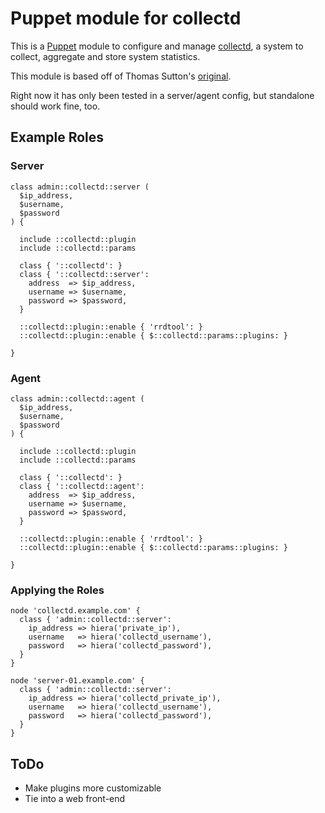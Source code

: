 Puppet module for collectd
==========================

This is a [Puppet][1] module to configure and manage [collectd][2], a system to
collect, aggregate and store system statistics.

This module is based off of Thomas Sutton's [original][3].

Right now it has only been tested in a server/agent config, but standalone should
work fine, too.

Example Roles
-------------

### Server

```puppet
class admin::collectd::server (
  $ip_address,
  $username,
  $password
) {

  include ::collectd::plugin
  include ::collectd::params

  class { '::collectd': }
  class { '::collectd::server':
    address  => $ip_address,
    username => $username,
    password => $password,
  }

  ::collectd::plugin::enable { 'rrdtool': }
  ::collectd::plugin::enable { $::collectd::params::plugins: }

}
```

### Agent

```puppet
class admin::collectd::agent (
  $ip_address,
  $username,
  $password
) {

  include ::collectd::plugin
  include ::collectd::params

  class { '::collectd': }
  class { '::collectd::agent':
    address  => $ip_address,
    username => $username,
    password => $password,
  }

  ::collectd::plugin::enable { 'rrdtool': }
  ::collectd::plugin::enable { $::collectd::params::plugins: }

}
```

### Applying the Roles

```puppet
node 'collectd.example.com' {
  class { 'admin::collectd::server':
    ip_address => hiera('private_ip'),
    username   => hiera('collectd_username'),
    password   => hiera('collectd_password'),
  }
}

node 'server-01.example.com' {
  class { 'admin::collectd::server':
    ip_address => hiera('collectd_private_ip'),
    username   => hiera('collectd_username'),
    password   => hiera('collectd_password'),
  }
}
```

ToDo
----

* Make plugins more customizable
* Tie into a web front-end


[1]: http://puppetlabs.com/puppet/introduction/
[2]: http://collectd.org/
[3]: https://github.com/thsutton/puppet-collectd
